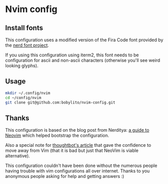 # Nvim config

## Install fonts

This configuration uses a modified version of the Fira Code font
provided by the [nerd font project](https://github.com/ryanoasis/nerd-fonts).

If you using this configuration using iterm2, this font needs to be configuration
for ascii and non-ascii characters (otherwise you'll see weird looking glyphs).

## Usage

```sh
mkdir ~/.config/nvim
cd ~/config/nvim
git clone git@github.com:bobylito/nvim-config.git 
```

## Thanks

This configuration is based on the blog post from Nerditya:
[a guide to Neovim](http://nerditya.com/code/guide-to-neovim/) which helped
bootstrap the configuration.

Also a special note for [thoughtbot's article](https://robots.thoughtbot.com/my-life-with-neovim)
that gave the confidence to move away from Vim (that it is bad but just that
NeoVim is viable alternative).

This configuration couldn't have been done without the numerous people
having trouble with vim configurations all over internet. Thanks to you
anonymous people asking for help and getting answers :)
